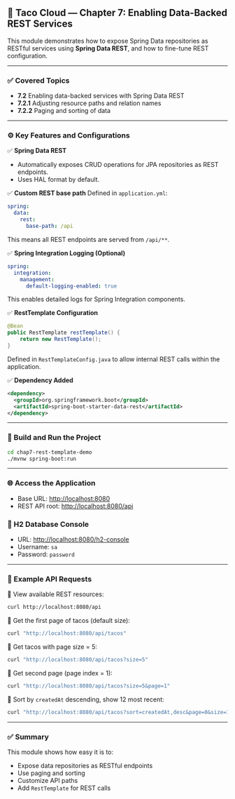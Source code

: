 ## 🌮 Taco Cloud — Chapter 7: Enabling Data-Backed REST Services

This module demonstrates how to expose Spring Data repositories as RESTful services using **Spring Data REST**, and how to fine-tune REST configuration.

---

### ✅ Covered Topics

* **7.2** Enabling data-backed services with Spring Data REST
* **7.2.1** Adjusting resource paths and relation names
* **7.2.2** Paging and sorting of data

---

### ⚙️ Key Features and Configurations

✅ **Spring Data REST**

* Automatically exposes CRUD operations for JPA repositories as REST endpoints.
* Uses HAL format by default.

✅ **Custom REST base path**
Defined in `application.yml`:

```yaml
spring:
  data:
    rest:
      base-path: /api
```

This means all REST endpoints are served from `/api/**`.

✅ **Spring Integration Logging (Optional)**

```yaml
spring:
  integration:
    management:
      default-logging-enabled: true
```

This enables detailed logs for Spring Integration components.

✅ **RestTemplate Configuration**

```java
@Bean
public RestTemplate restTemplate() {
    return new RestTemplate();
}
```

Defined in `RestTemplateConfig.java` to allow internal REST calls within the application.

✅ **Dependency Added**

```xml
<dependency>
  <groupId>org.springframework.boot</groupId>
  <artifactId>spring-boot-starter-data-rest</artifactId>
</dependency>
```

---

### 🚀 Build and Run the Project

```bash
cd chap7-rest-template-demo
./mvnw spring-boot:run
```

---

### 🌐 Access the Application

* Base URL: [http://localhost:8080](http://localhost:8080)
* REST API root: [http://localhost:8080/api](http://localhost:8080/api)

### 🧪 H2 Database Console

* URL: [http://localhost:8080/h2-console](http://localhost:8080/h2-console)
* Username: `sa`
* Password: `password`

---

### 📡 Example API Requests

🧭 View available REST resources:

```bash
curl http://localhost:8080/api
```

📄 Get the first page of tacos (default size):

```bash
curl "http://localhost:8080/api/tacos"
```

📄 Get tacos with page size = 5:

```bash
curl "http://localhost:8080/api/tacos?size=5"
```

📄 Get second page (page index = 1):

```bash
curl "http://localhost:8080/api/tacos?size=5&page=1"
```

📄 Sort by `createdAt` descending, show 12 most recent:

```bash
curl "http://localhost:8080/api/tacos?sort=createdAt,desc&page=0&size=12"
```

---

### ✅ Summary

This module shows how easy it is to:

* Expose data repositories as RESTful endpoints
* Use paging and sorting
* Customize API paths
* Add `RestTemplate` for REST calls
